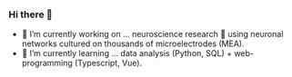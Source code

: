### Hi there 👋

- 🔭 I’m currently working on ... neuroscience research 🧠 using neuronal networks cultured on thousands of microelectrodes (MEA).
- 🌱 I’m currently learning ... data analysis (Python, SQL) + web-programming (Typescript, Vue).

<!-- <img src="https://img.shields.io/badge/Python-3776AB?style=for-the-badge&logo=python&logoColor=white" height="16px;"/> and web-programming <img src="https://img.shields.io/badge/JavaScript-F7DF1E?style=for-the-badge&logo=javascript&logoColor=black" height="16px;"/> <img src="https://shields.io/badge/TypeScript-3178C6?logo=TypeScript&logoColor=FFF&style=flat-square" height="16px;"/> <img src="https://img.shields.io/badge/Vue.js-35495E?style=for-the-badge&logo=vuedotjs&logoColor=4FC08D" height="16px;"/> -->
